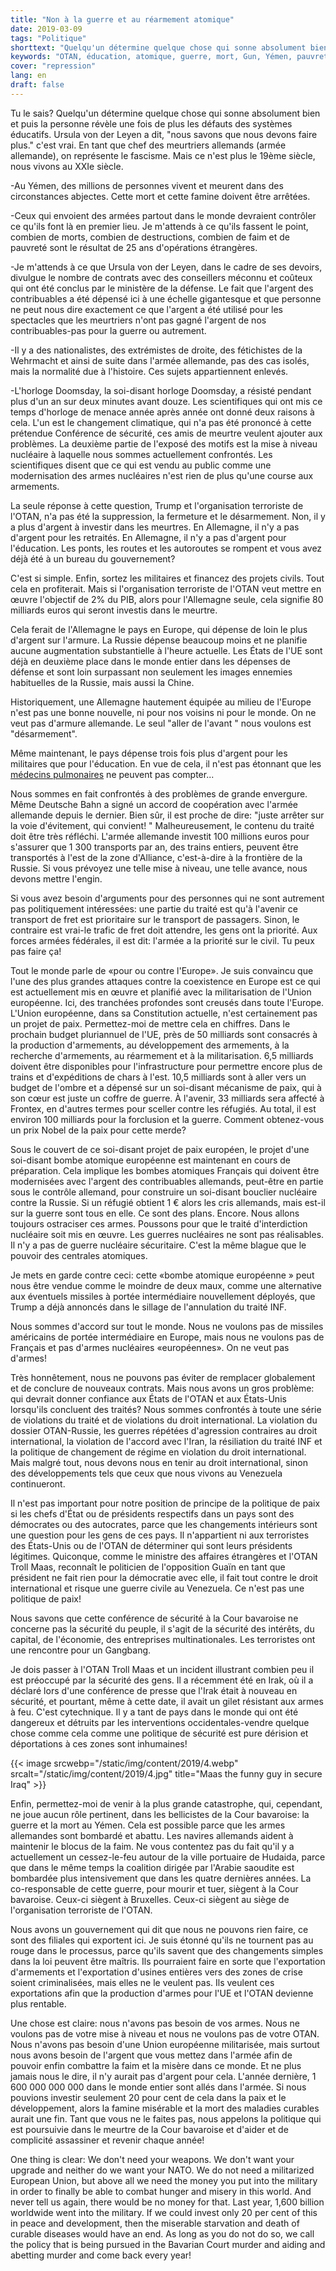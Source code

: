 ```yaml
---
title: "Non à la guerre et au réarmement atomique"
date: 2019-03-09
tags: "Politique"
shorttext: "Quelqu'un détermine quelque chose qui sonne absolument bien et puis la personne révèle une fois de plus les défauts des systèmes éducatifs"
keywords: "OTAN, éducation, atomique, guerre, mort, Gun, Yémen, pauvreté, militaire, opérations militaires, Bundeswehr, armée, armée allemande"
cover: "repression"
lang: en
draft: false
---
```


Tu le sais? Quelqu'un détermine quelque chose qui sonne absolument bien et puis la personne révèle une fois de plus les défauts des systèmes éducatifs. Ursula von der Leyen a dit, "nous savons que nous devons faire plus." c'est vrai. En tant que chef des meurtriers allemands (armée allemande), on représente le fascisme. Mais ce n'est plus le 19ème siècle, nous vivons au XXIe siècle.

-Au Yémen, des millions de personnes vivent et meurent dans des circonstances abjectes. Cette mort et cette famine doivent être arrêtées.

-Ceux qui envoient des armées partout dans le monde devraient contrôler ce qu'ils font là en premier lieu. Je m'attends à ce qu'ils fassent le point, combien de morts, combien de destructions, combien de faim et de pauvreté sont le résultat de 25 ans d'opérations étrangères.

-Je m'attends à ce que Ursula von der Leyen, dans le cadre de ses devoirs, divulgue le nombre de contrats avec des conseillers méconnu et coûteux qui ont été conclus par le ministère de la défense. Le fait que l'argent des contribuables a été dépensé ici à une échelle gigantesque et que personne ne peut nous dire exactement ce que l'argent a été utilisé pour les spectacles que les meurtriers n'ont pas gagné l'argent de nos contribuables-pas pour la guerre ou autrement.

-Il y a des nationalistes, des extrémistes de droite, des fétichistes de la Wehrmacht et ainsi de suite dans l'armée allemande, pas des cas isolés, mais la normalité due à l'histoire. Ces sujets appartiennent enlevés. 

-L'horloge Doomsday, la soi-disant horloge Doomsday, a résisté pendant plus d'un an sur deux minutes avant douze. Les scientifiques qui ont mis ce temps d'horloge de menace année après année ont donné deux raisons à cela. L'un est le changement climatique, qui n'a pas été prononcé à cette prétendue Conférence de sécurité, ces amis de meurtre veulent ajouter aux problèmes. La deuxième partie de l'exposé des motifs est la mise à niveau nucléaire à laquelle nous sommes actuellement confrontés. Les scientifiques disent que ce qui est vendu au public comme une modernisation des armes nucléaires n'est rien de plus qu'une course aux armements.

La seule réponse à cette question, Trump et l'organisation terroriste de l'OTAN, n'a pas été la suppression, la fermeture et le désarmement. Non, il y a plus d'argent à investir dans les meurtres. En Allemagne, il n'y a pas d'argent pour les retraités. En Allemagne, il n'y a pas d'argent pour l'éducation. Les ponts, les routes et les autoroutes se rompent et vous avez déjà été à un bureau du gouvernement? 

C'est si simple. Enfin, sortez les militaires et financez des projets civils. Tout cela en profiterait. Mais si l'organisation terroriste de l'OTAN veut mettre en œuvre l'objectif de 2% du PIB, alors pour l'Allemagne seule, cela signifie 80 milliards euros qui seront investis dans le meurtre.

Cela ferait de l'Allemagne le pays en Europe, qui dépense de loin le plus d'argent sur l'armure. La Russie dépense beaucoup moins et ne planifie aucune augmentation substantielle à l'heure actuelle. Les États de l'UE sont déjà en deuxième place dans le monde entier dans les dépenses de défense et sont loin surpassant non seulement les images ennemies habituelles de la Russie, mais aussi la Chine.

Historiquement, une Allemagne hautement équipée au milieu de l'Europe n'est pas une bonne nouvelle, ni pour nos voisins ni pour le monde. On ne veut pas d'armure allemande. Le seul  "aller de l'avant " nous voulons est  "désarmement".

Même maintenant, le pays dépense trois fois plus d'argent pour les militaires que pour l'éducation. En vue de cela, il n'est pas étonnant que les [médecins pulmonaires](https://www.dw.com/en/nitrogen-oxide-is-it-really-that-dangerous-lung-doctors-ask/a-47202076?fbclid=IwAR2WeWla0suM0FkEeDimacL7xrONFd98dhg0hV6rbfT1BOLzSXvqqF4ctKg "Oxyde d'azote: est-ce vraiment dangereux, les médecins pulmonaires demandent?") ne peuvent pas compter...

Nous sommes en fait confrontés à des problèmes de grande envergure. Même Deutsche Bahn a signé un accord de coopération avec l'armée allemande depuis le dernier. Bien sûr, il est proche de dire:  "juste arrêter sur la voie d'évitement, qui convient! " Malheureusement, le contenu du traité doit être très réfléchi. L'armée allemande investit 100 millions euros pour s'assurer que 1 300 transports par an, des trains entiers, peuvent être transportés à l'est de la zone d'Alliance, c'est-à-dire à la frontière de la Russie. Si vous prévoyez une telle mise à niveau, une telle avance, nous devons mettre l'engin.

Si vous avez besoin d'arguments pour des personnes qui ne sont autrement pas politiquement intéressées: une partie du traité est qu'à l'avenir ce transport de fret est prioritaire sur le transport de passagers.  Sinon, le contraire est vrai-le trafic de fret doit attendre, les gens ont la priorité. Aux forces armées fédérales, il est dit: l'armée a la priorité sur le civil. Tu peux pas faire ça!

Tout le monde parle de «pour ou contre l'Europe». Je suis convaincu que l'une des plus grandes attaques contre la coexistence en Europe est ce qui est actuellement mis en œuvre et planifié avec la militarisation de l'Union européenne. Ici, des tranchées profondes sont creusés dans toute l'Europe. L'Union européenne, dans sa Constitution actuelle, n'est certainement pas un projet de paix. Permettez-moi de mettre cela en chiffres. Dans le prochain budget pluriannuel de l'UE, près de 50 milliards sont consacrés à la production d'armements, au développement des armements, à la recherche d'armements, au réarmement et à la militarisation. 6,5 milliards doivent être disponibles pour l'infrastructure pour permettre encore plus de trains et d'expéditions de chars à l'est. 10,5 milliards sont à aller vers un budget de l'ombre et a dépensé sur un soi-disant mécanisme de paix, qui à son cœur est juste un coffre de guerre. À l'avenir, 33 milliards sera affecté à Frontex, en d'autres termes pour sceller contre les réfugiés. Au total, il est environ 100 milliards pour la forclusion et la guerre. Comment obtenez-vous un prix Nobel de la paix pour cette merde?

Sous le couvert de ce soi-disant projet de paix européen, le projet d'une soi-disant bombe atomique européenne est maintenant en cours de préparation. Cela implique les bombes atomiques Français qui doivent être modernisées avec l'argent des contribuables allemands, peut-être en partie sous le contrôle allemand, pour construire un soi-disant bouclier nucléaire contre la Russie. Si un réfugié obtient 1 € alors les cris allemands, mais est-il sur la guerre sont tous en elle. Ce sont des plans. Encore. Nous allons toujours ostraciser ces armes. Poussons pour que le traité d'interdiction nucléaire soit mis en œuvre. Les guerres nucléaires ne sont pas réalisables. Il n'y a pas de guerre nucléaire sécuritaire. C'est la même blague que le pouvoir des centrales atomiques. 

Je mets en garde contre ceci: cette «bombe atomique européenne » peut nous être vendue comme le moindre de deux maux, comme une alternative aux éventuels missiles à portée intermédiaire nouvellement déployés, que Trump a déjà annoncés dans le sillage de l'annulation du traité INF.

Nous sommes d'accord sur tout le monde. Nous ne voulons pas de missiles américains de portée intermédiaire en Europe, mais nous ne voulons pas de Français et pas d'armes nucléaires «européennes». On ne veut pas d'armes!

Très honnêtement, nous ne pouvons pas éviter de remplacer globalement et de conclure de nouveaux contrats. Mais nous avons un gros problème: qui devrait donner confiance aux États de l'OTAN et aux États-Unis lorsqu'ils concluent des traités? Nous sommes confrontés à toute une série de violations du traité et de violations du droit international. La violation du dossier OTAN-Russie, les guerres répétées d'agression contraires au droit international, la violation de l'accord avec l'Iran, la résiliation du traité INF et la politique de changement de régime en violation du droit international. Mais malgré tout, nous devons nous en tenir au droit international, sinon des développements tels que ceux que nous vivons au Venezuela continueront.

Il n'est pas important pour notre position de principe de la politique de paix si les chefs d'État ou de présidents respectifs dans un pays sont des démocrates ou des autocrates, parce que les changements intérieurs sont une question pour les gens de ces pays. Il n'appartient ni aux terroristes des États-Unis ou de l'OTAN de déterminer qui sont leurs présidents légitimes. Quiconque, comme le ministre des affaires étrangères et l'OTAN Troll Maas, reconnaît le politicien de l'opposition Guaïn en tant que président ne fait rien pour la démocratie avec elle, il fait tout contre le droit international et risque une guerre civile au Venezuela. Ce n'est pas une politique de paix!

Nous savons que cette conférence de sécurité à la Cour bavaroise ne concerne pas la sécurité du peuple, il s'agit de la sécurité des intérêts, du capital, de l'économie, des entreprises multinationales. Les terroristes ont une rencontre pour un Gangbang. 

Je dois passer à l'OTAN Troll Maas et un incident illustrant combien peu il est préoccupé par la sécurité des gens. Il a récemment été en Irak, où il a déclaré lors d'une conférence de presse que l'Irak était à nouveau en sécurité, et pourtant, même à cette date, il avait un gilet résistant aux armes à feu. C'est cytechnique. Il y a tant de pays dans le monde qui ont été dangereux et détruits par les interventions occidentales-vendre quelque chose comme cela comme une politique de sécurité est pure dérision et déportations à ces zones sont inhumaines!

{{< image srcwebp="/static/img/content/2019/4.webp" srcalt="/static/img/content/2019/4.jpg" title="Maas the funny guy in secure Iraq" >}}

Enfin, permettez-moi de venir à la plus grande catastrophe, qui, cependant, ne joue aucun rôle pertinent, dans les bellicistes de la Cour bavaroise: la guerre et la mort au Yémen. Cela est possible parce que les armes allemandes sont bombardé et abattu. Les navires allemands aident à maintenir le blocus de la faim. Ne vous contentez pas du fait qu'il y a actuellement un cessez-le-feu autour de la ville portuaire de Hudaida, parce que dans le même temps la coalition dirigée par l'Arabie saoudite est bombardée plus intensivement que dans les quatre dernières années.  La co-responsable de cette guerre, pour mourir et tuer, siègent à la Cour bavaroise. Ceux-ci siègent à Bruxelles. Ceux-ci siègent au siège de l'organisation terroriste de l'OTAN.

Nous avons un gouvernement qui dit que nous ne pouvons rien faire, ce sont des filiales qui exportent ici. Je suis étonné qu'ils ne tournent pas au rouge dans le processus, parce qu'ils savent que des changements simples dans la loi peuvent être maîtris. Ils pourraient faire en sorte que l'exportation d'armements et l'exportation d'usines entières vers des zones de crise soient criminalisées, mais elles ne le veulent pas. Ils veulent ces exportations afin que la production d'armes pour l'UE et l'OTAN devienne plus rentable.

Une chose est claire: nous n'avons pas besoin de vos armes. Nous ne voulons pas de votre mise à niveau et nous ne voulons pas de votre OTAN. Nous n'avons pas besoin d'une Union européenne militarisée, mais surtout nous avons besoin de l'argent que vous mettez dans l'armée afin de pouvoir enfin combattre la faim et la misère dans ce monde. Et ne plus jamais nous le dire, il n'y aurait pas d'argent pour cela. L'année dernière, 1 600 000 000 000 dans le monde entier sont allés dans l'armée. Si nous pouvions investir seulement 20 pour cent de cela dans la paix et le développement, alors la famine misérable et la mort des maladies curables aurait une fin. Tant que vous ne le faites pas, nous appelons la politique qui est poursuivie dans le meurtre de la Cour bavaroise et d'aider et de complicité assassiner et revenir chaque année!

One thing is clear: We don't need your weapons. We don't want your upgrade and neither do we want your NATO. We do not need a militarized European Union, but above all we need the money you put into the military in order to finally be able to combat hunger and misery in this world. And never tell us again, there would be no money for that. Last year, 1,600 billion worldwide went into the military. If we could invest only 20 per cent of this in peace and development, then the miserable starvation and death of curable diseases would have an end. As long as you do not do so, we call the policy that is being pursued in the Bavarian Court murder and aiding and abetting murder and come back every year!
